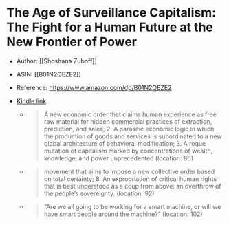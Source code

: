 # The Age of Surveillance Capitalism: The Fight for a Human Future at the New Frontier of Power

* Author: [[Shoshana Zuboff]]
* ASIN: [[B01N2QEZE2]]
* Reference: https://www.amazon.com/dp/B01N2QEZE2
* [Kindle link](kindle://book?action=open&asin=B01N2QEZE2)


  - > A new economic order that claims human experience as free raw material for hidden commercial practices of extraction, prediction, and sales; 2. A parasitic economic logic in which the production of goods and services is subordinated to a new global architecture of behavioral modification; 3. A rogue mutation of capitalism marked by concentrations of wealth, knowledge, and power unprecedented (location: 86)


  - > movement that aims to impose a new collective order based on total certainty; 8. An expropriation of critical human rights that is best understood as a coup from above: an overthrow of the people’s sovereignty. (location: 92)


  - > “Are we all going to be working for a smart machine, or will we have smart people around the machine?” (location: 102)


